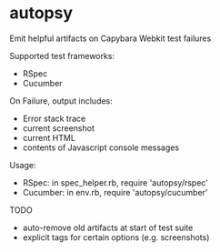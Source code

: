 autopsy
=======

Emit helpful artifacts on Capybara Webkit test failures

Supported test frameworks:
- RSpec
- Cucumber

On Failure, output includes:
- Error stack trace
- current screenshot
- current HTML
- contents of Javascript console messages

Usage:
- RSpec: in spec_helper.rb, require 'autopsy/rspec'
- Cucumber: in env.rb, require 'autopsy/cucumber'

TODO
- auto-remove old artifacts at start of test suite
- explicit tags for certain options (e.g. screenshots)
